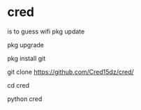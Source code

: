 # cred
is to guess wifi 
pkg update

pkg upgrade

pkg install git

git clone https://github.com/Cred15dz/cred/

cd cred

python cred
